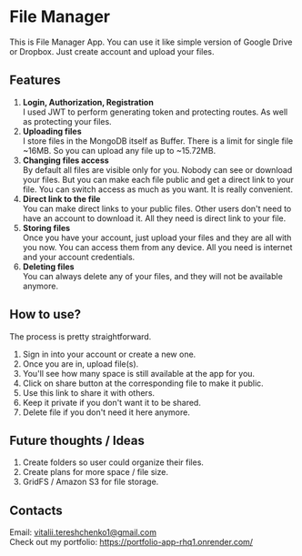 # File Manager

This is File Manager App. You can use it like simple version of Google Drive or Dropbox. Just create account and upload your files.

## Features

1. **Login, Authorization, Registration**<br>I used JWT to perform generating token and protecting routes. As well as protecting your files.
2. **Uploading files**<br>I store files in the MongoDB itself as Buffer. There is a limit for single file ~16MB. So you can upload any file up to ~15.72MB.
3. **Changing files access**<br>By default all files are visible only for you. Nobody can see or download your files. But you can make each file public and get a direct link to your file. You can switch access as much as you want. It is really convenient.
4. **Direct link to the file**<br>You can make direct links to your public files. Other users don't need to have an account to download it. All they need is direct link to your file.
5. **Storing files**<br>Once you have your account, just upload your files and they are all with you now. You can access them from any device. All you need is internet and your account credentials.
6. **Deleting files**<br>You can always delete any of your files, and they will not be available anymore.

## How to use?

The process is pretty straightforward.

1. Sign in into your account or create a new one.
2. Once you are in, upload file(s).
3. You'll see how many space is still available at the app for you.
4. Click on share button at the corresponding file to make it public.
5. Use this link to share it with others.
6. Keep it private if you don't want it to be shared.
7. Delete file if you don't need it here anymore.

## Future thoughts / Ideas

1. Create folders so user could organize their files.
2. Create plans for more space / file size.
3. GridFS / Amazon S3 for file storage.

## Contacts

Email: vitalii.tereshchenko1@gmail.com<br>
Check out my portfolio: https://portfolio-app-rhq1.onrender.com/

